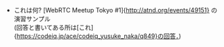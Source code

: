 * これは何?
[WebRTC Meetup Tokyo #1]{http://atnd.org/events/49151} の演習サンプル  
(回答と書いてある所は[これ]{https://codeiq.jp/ace/codeiq_yusuke_naka/q849}の回答．)


